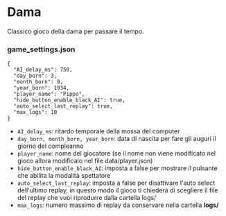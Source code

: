 # Dama
Classico gioco della dama per passare il tempo.
### game_settings.json
```
{ 
  "AI_delay_ms": 750,
  "day_born": 3, 
  "month_born": 9, 
  "year_born": 1934, 
  "player_name": "Pippo", 
  "hide_button_enable_black_AI": true,
  "auto_select_last_replay": true, 
  "max_logs": 10 
}
```
- `AI_delay_ms`: ritardo temporale della mossa del computer
- `day_born, month_born, year_born`: data di nascita per fare gli auguri il giorno del compleanno
- `player_name`: nome del giocatore (se il nome non viene modificato nel gioco allora modificalo nel file data/player.json)
- `hide_button_enable_black_AI`: imposta a false per mostrare il pulsante che abilita la modalità spettatore
- `auto_select_last_replay`: imposta a false per disattivare l'auto select dell'ultimo replay, in questo modo il gioco ti chiederà di scegliere il file del replay che vuoi riprodurre dalla cartella logs/
- `max_logs`: numero massimo di replay da conservare nella cartella **logs/**

